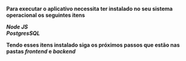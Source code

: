 **Para executar o aplicativo necessita ter instalado no seu sistema operacional os seguintes itens**

**_Node JS_**
</br>
**_PostgresSQL_**

**Tendo esses itens instalado siga os próximos passos que estão nas pastas _frontend_ e _backend_**
